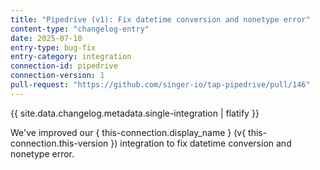 ```yaml
---
title: "Pipedrive (v1): Fix datetime conversion and nonetype error"
content-type: "changelog-entry"
date: 2025-07-10
entry-type: bug-fix
entry-category: integration
connection-id: pipedrive
connection-version: 1
pull-request: "https://github.com/singer-io/tap-pipedrive/pull/146"
---
```

{{ site.data.changelog.metadata.single-integration | flatify }}

We've improved our { this-connection.display_name } (v{ this-connection.this-version }) integration to fix datetime conversion and nonetype error.